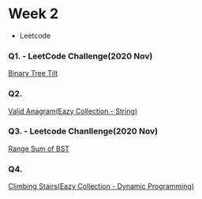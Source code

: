 # Week 2
 - Leetcode

### Q1. - LeetCode Challenge(2020 Nov)
 [Binary Tree Tilt](https://leetcode.com/problems/binary-tree-tilt/)

### Q2. 
[Valid Anagram(Eazy Collection - String)](https://leetcode.com/explore/featured/card/top-interview-questions-easy/127/strings/882/)

### Q3. - Leetcode Chanllenge(2020 Nov)
[Range Sum of BST](https://leetcode.com/explore/challenge/card/november-leetcoding-challenge/566/week-3-november-15th-november-21st/3532/)

### Q4.
[Climbing Stairs(Eazy Collection - Dynamic Programming)](https://leetcode.com/explore/featured/card/top-interview-questions-easy/97/dynamic-programming/569/)
